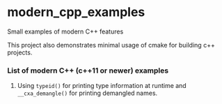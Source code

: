 # modern_cpp_examples
Small examples of modern C++ features

This project also demonstrates minimal usage of cmake for building c++ projects.

### List of modern C++ (c++11 or newer) examples
1. Using `typeid()` for printing type information at runtime and `__cxa_demangle()` for printing demangled names.
